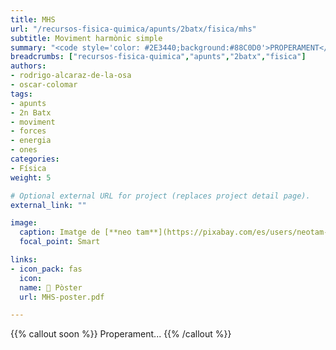 ```yaml
---
title: MHS
url: "/recursos-fisica-quimica/apunts/2batx/fisica/mhs"
subtitle: Moviment harmònic simple
summary: "<code style='color: #2E3440;background:#88C0D0'>PROPERAMENT</code> <br> Moviment harmònic simple."
breadcrumbs: ["recursos-fisica-quimica","apunts","2batx","fisica"]
authors:
- rodrigo-alcaraz-de-la-osa
- oscar-colomar
tags:
- apunts
- 2n Batx
- moviment
- forces
- energia
- ones
categories:
- Física
weight: 5

# Optional external URL for project (replaces project detail page).
external_link: ""

image:
  caption: Imatge de [**neo tam**](https://pixabay.com/es/users/neotam-11291643/) en [Pixabay](https://pixabay.com/es/)
  focal_point: Smart

links:
- icon_pack: fas
  icon:
  name: 📜 Pòster
  url: MHS-poster.pdf

---
```


<!-- <iframe src="https://phet.colorado.edu/sims/html/masses-and-springs/latest/masses-and-springs_es.html" width="800" height="600" scrolling="no" allowfullscreen></iframe> -->

<!-- https://twitter.com/rayleighlord/status/1345689336549941248?s=21 -->

{{% callout soon %}}
Properament...
{{% /callout %}}